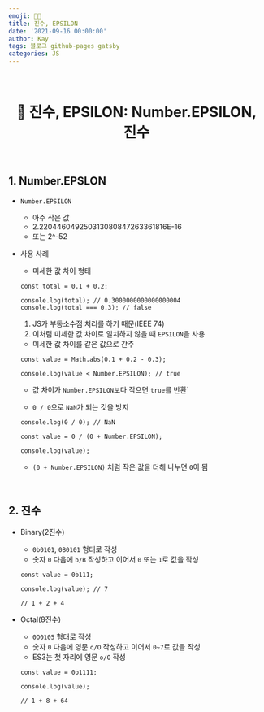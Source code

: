 ```yaml
---
emoji: 👨‍💻
title: 진수, EPSILON
date: '2021-09-16 00:00:00'
author: Kay
tags: 블로그 github-pages gatsby
categories: JS
---
```


<br>

<h1 align="center">
  👋  진수, EPSILON: Number.EPSILON, 진수
</h1>

<br>

## 1. Number.EPSLON

- `Number.EPSILON`
  - 아주 작은 값
  - 2.220446049250313080847263361816E-16
  - 또는 2^-52
- 사용 사례

  - 미세한 값 차이 형태

  ```tsx
  const total = 0.1 + 0.2;

  console.log(total); // 0.3000000000000000004
  console.log(total === 0.3); // false
  ```

  1. JS가 부동소수점 처리를 하기 때문(IEEE 74)
  2. 이처럼 미세한 값 차이로 일치하지 않을 때 `EPSILON`을 사용

  - 미세한 값 차이를 같은 값으로 간주

  ```tsx
  const value = Math.abs(0.1 + 0.2 - 0.3);

  console.log(value < Number.EPSILON); // true
  ```

  - 값 차이가 `Number.EPSILON`보다 작으면 `true`를 반환`

  - `0 / 0`으로 `NaN`가 되는 것을 방지

  ```tsx
  console.log(0 / 0); // NaN

  const value = 0 / (0 + Number.EPSILON);

  console.log(value);
  ```

  - `(0 + Number.EPSILON)` 처럼 작은 값을 더해 나누면 `0`이 됨

<br>

## 2. 진수

- Binary(2진수)

  - `0b0101`, `0B0101` 형태로 작성
  - 숫자 `0` 다음에 `b/B` 작성하고 이어서 `0` 또는 `1`로 값을 작성

  ```tsx
  const value = 0b111;

  console.log(value); // 7

  // 1 + 2 + 4
  ```

- Octal(8진수)

  - `0O0105` 형태로 작성
  - 숫자 `0` 다음에 영문 `o/O` 작성하고 이어서 `0~7`로 값을 작성
  - ES3는 첫 자리에 영문 `o/O` 작성

  ```tsx
  const value = 0o1111;

  console.log(value);

  // 1 + 8 + 64
  ```

```toc

```
